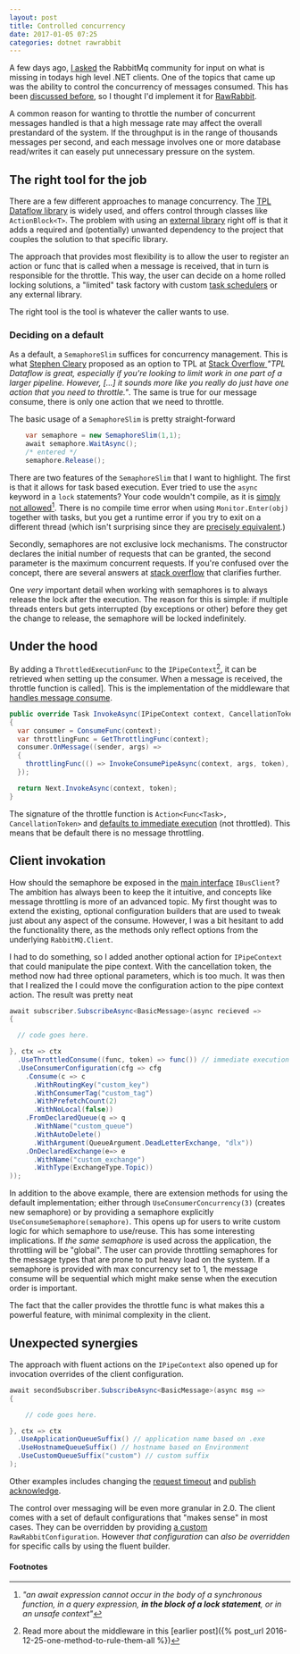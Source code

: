 ```yaml
---
layout: post
title: Controlled concurrency
date: 2017-01-05 07:25
categories: dotnet rawrabbit
---
```

A few days ago, [I asked](https://groups.google.com/forum/#!topic/rabbitmq-users/7CgIDoXGMQU) the RabbitMq community for input on what is missing in todays high level .NET clients. One of the topics that came up was the ability to control the concurrency of messages consumed. This has been [discussed before](https://github.com/pardahlman/RawRabbit/issues/144), so I thought I'd implement it for [RawRabbit](https://github.com/pardahlman/RawRabbit/).

A common reason for wanting to throttle the number of concurrent messages handled is that a high message rate may affect the overall prestandard of the system. If the throughput is in the range of thousands messages per second, and each message involves one or more database read/writes it can easely put unnecessary pressure on the system.

## The right tool for the job

There are a few different approaches to manage concurrency. The [TPL Dataflow library](https://msdn.microsoft.com/en-us/library/hh228603(v=vs.110).aspx) is widely used, and offers control through classes like `ActionBlock<T>`. The problem with using an [external library](https://www.nuget.org/packages/TaskParallelLibrary/) right off is that it adds a required and (potentially) unwanted dependency to the project that couples the solution to that specific library.

The approach that provides most flexibility is to allow the user to register an action or func that is called when a message is received, that in turn is responsible for the throttle. This way, the user can decide on a home rolled locking solutions, a "limited" task factory with custom [task schedulers](https://msdn.microsoft.com/en-us/library/ee789351(v=vs.100).aspx) or any external library.

The right tool is the tool is whatever the caller wants to use.

### Deciding on a default

As a default, a `SemaphoreSlim` suffices for concurrency management. This is what [Stephen Cleary](https://mvp.microsoft.com/en-us/PublicProfile/5000058?fullName=Stephen%20Cleary) proposed as an option to TPL at [Stack Overflow ](http://stackoverflow.com/questions/18687984/simpler-solution-than-tpl-dataflow-for-parallel-async-blob-deletion) _"TPL Dataflow is great, especially if you're looking to limit work in one part of a larger pipeline. However, [...] it sounds more like you really do just have one action that you need to throttle."_. The same is true for our message consume, there is only one action that we need to throttle.

The basic usage of a `SemaphoreSlim` is pretty straight-forward

```csharp
    var semaphore = new SemaphoreSlim(1,1);
    await semaphore.WaitAsync();
    /* entered */
    semaphore.Release();
```

There are two features of the `SemaphoreSlim` that I want to highlight. The first is that it allows for task based execution. Ever tried to use the `async` keyword in a `lock` statements? Your code wouldn't compile, as it is [simply not allowed](https://msdn.microsoft.com/en-us/library/hh156528.aspx)[^1]. There is no compile time error when using `Monitor.Enter(obj)` together with tasks, but you get a runtime error if you try to exit on a different thread (which isn't surprising since they are [precisely equivalent](https://msdn.microsoft.com/en-us/library/aa664735(v=vs.71).aspx).)

Secondly, semaphores are not exclusive lock mechanisms. The constructor declares the initial number of requests that can be granted, the second parameter is the maximum concurrent requests. If you're confused over the concept, there are several answers at [stack overflow](http://stackoverflow.com/questions/2837070/lock-statement-vs-monitor-enter-method) that clarifies further.

One _very_ important detail when working with semaphores is to always release the lock after the execution. The reason for this is simple: if multiple threads enters but gets interrupted (by exceptions or other) before they get the change to release, the semaphore will be locked indefinitely.

## Under the hood

By adding a `ThrottledExecutionFunc` to the `IPipeContext`[^2], it can be retrieved when setting up the consumer. When a message is received, the throttle function is called]. This is the implementation of the middleware that [handles message consume](https://github.com/pardahlman/RawRabbit/blob/2.0/src/RawRabbit/Pipe/Middleware/MessageConsumeMiddleware.cs#L36-L45).

```csharp
public override Task InvokeAsync(IPipeContext context, CancellationToken token)
{
  var consumer = ConsumeFunc(context);
  var throttlingFunc = GetThrottlingFunc(context);
  consumer.OnMessage((sender, args) =>
  {
    throttlingFunc(() => InvokeConsumePipeAsync(context, args, token), token);
  });

  return Next.InvokeAsync(context, token);
}
```
The signature of the throttle function is `Action<Func<Task>, CancellationToken>` and [defaults to immediate execution](https://github.com/pardahlman/RawRabbit/blob/2.0/src/RawRabbit/Pipe/PipeContextExtension.cs#L56) (not throttled). This means that be default there is no message throttling.

## Client invokation

How should the semaphore be exposed in the [main interface](https://github.com/pardahlman/RawRabbit/blob/2.0/src/RawRabbit/IBusClient.cs) `IBusClient`? The ambition has always been to keep the it intuitive, and concepts like message throttling is more of an advanced topic. My first thought was to extend the existing, optional configuration builders that are used to tweak just about any aspect of the consume. However, I was a bit hesitant to add the functionality there, as the methods only reflect options from the underlying `RabbitMQ.Client`.

I had to do something, so I added another optional action for `IPipeContext` that could manipulate the pipe context. With the cancellation token, the method now had three optional parameters, which is too much. It was then that I realized the I could move the configuration action to the pipe context action. The result was pretty neat

```csharp
await subscriber.SubscribeAsync<BasicMessage>(async recieved =>
{

  // code goes here.

}, ctx => ctx
  .UseThrottledConsume((func, token) => func()) // immediate execution
  .UseConsumerConfiguration(cfg => cfg
    .Consume(c => c
      .WithRoutingKey("custom_key")
      .WithConsumerTag("custom_tag")
      .WithPrefetchCount(2)
      .WithNoLocal(false))
    .FromDeclaredQueue(q => q
      .WithName("custom_queue")
      .WithAutoDelete()
      .WithArgument(QueueArgument.DeadLetterExchange, "dlx"))
    .OnDeclaredExchange(e=> e
      .WithName("custom_exchange")
      .WithType(ExchangeType.Topic))
));
```
In addition to the above example, there are extension methods for using the default implementation; either through `UseConsumerConcurrency(3)` (creates new semaphore) or by providing a semaphore explicitly `UseConsumeSemaphore(semaphore)`. This opens up for users to write custom logic for which semaphore to use/reuse. This has some interesting implications. If _the same semaphore_ is used across the application, the throttling will be "global". The user can provide throttling semaphores for the message types that are prone to put heavy load on the system. If a semaphore is provided with max concurrency set to 1, the message consume will be sequential which might make sense when the execution order is important.

The fact that the caller provides the throttle func is what makes this a powerful feature, with minimal complexity in the client.

## Unexpected synergies

The approach with fluent actions on the `IPipeContext` also opened up for invocation overrides of the client configuration.

```csharp
await secondSubscriber.SubscribeAsync<BasicMessage>(async msg =>
{

    // code goes here.

}, ctx => ctx
  .UseApplicationQueueSuffix() // application name based on .exe
  .UseHostnameQueueSuffix() // hostname based on Environment
  .UseCustomQueueSuffix("custom") // custom suffix
);
```

Other examples includes changing the [request timeout](https://github.com/pardahlman/RawRabbit/blob/2.0/test/RawRabbit.IntegrationTests/Rpc/RpcTimeoutTests.cs#L22) and [publish acknowledge](https://github.com/pardahlman/RawRabbit/blob/2.0/src/RawRabbit/Pipe/Middleware/PublishAcknowledgeMiddleware.cs#L124).

The control over messaging will be even more granular in 2.0. The client comes with a set of default configurations that "makes sense" in most cases. They can be overridden by providing [a custom](https://github.com/pardahlman/RawRabbit/blob/master/src/RawRabbit/Configuration/RawRabbitConfiguration.cs) `RawRabbitConfiguration`. However _that configuration_ can _also be overridden_ for specific calls by using the fluent builder.

#### Footnotes
[^1]: _"an await expression cannot occur in the body of a synchronous function, in a query expression, **in the block of a lock statement**, or in an unsafe context"_
[^2]: Read more about the middleware in this [earlier post]({% post_url 2016-12-25-one-method-to-rule-them-all %})
